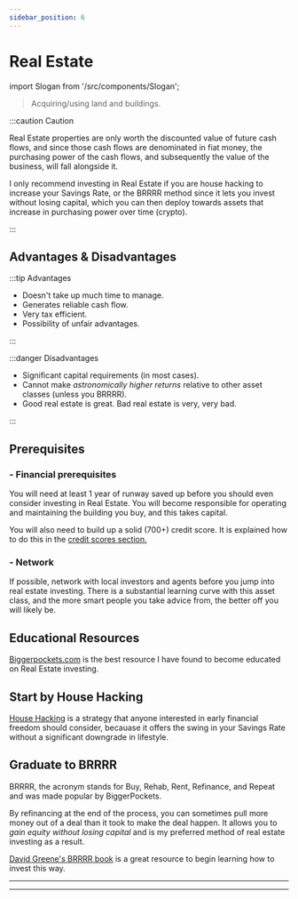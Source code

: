```yaml
---
sidebar_position: 6
---
```


# Real Estate

import Slogan from '/src/components/Slogan';

>Acquiring/using land and buildings.

:::caution Caution

Real Estate properties are only worth the discounted value of future cash flows, and since those cash flows are denominated in fiat money, the purchasing power of the cash flows, and subsequently the value of the business, will fall alongside it.

I only recommend investing in Real Estate if you are house hacking to increase your Savings Rate, or the BRRRR method since it lets you invest without losing capital, which you can then deploy towards assets that increase in purchasing power over time (crypto).

:::

## Advantages & Disadvantages

:::tip Advantages

- Doesn't take up much time to manage.
- Generates reliable cash flow.
- Very tax efficient.
- Possibility of unfair advantages.

:::

:::danger Disadvantages

- Significant capital requirements (in most cases).
- Cannot make *astronomically higher returns* relative to other asset classes (unless you BRRRR).
- Good real estate is great. Bad real estate is very, very bad.

:::

## Prerequisites

### - Financial prerequisites

You will need at least 1 year of runway saved up before you should even consider investing in Real Estate. You will become responsible for operating and maintaining the building you buy, and this takes capital.

You will also need to build up a solid (700+) credit score. It is explained how to do this in the [credit scores section.](/credit/credit-scores.md)

### - Network

If possible, network with local investors and agents before you jump into real estate investing. There is a substantial learning curve with this asset class, and the more smart people you take advice from, the better off you will likely be.

## Educational Resources

[Biggerpockets.com](https://www.biggerpockets.com/) is the best resource I have found to become educated on Real Estate investing.

## Start by House Hacking

[House Hacking](/spending/housing.md) is a strategy that anyone interested in early financial freedom should consider, becauase it offers the swing in your Savings Rate without a significant downgrade in lifestyle.

## Graduate to BRRRR

BRRRR, the acronym stands for Buy, Rehab, Rent, Refinance, and Repeat and was made popular by BiggerPockets. 

By refinancing at the end of the process, you can sometimes pull more money out of a deal than it took to make the deal happen. It allows you to *gain equity without losing capital* and is my preferred method of real estate investing as a result.

[David Greene's BRRRR book](https://www.amazon.com/Buy-Rehab-Rent-Refinance-Repeat/dp/B07S4LQWQ2) is a great resource to begin learning how to invest this way.

---
<Slogan/>

---